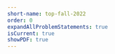 ```yaml
---
short-name: top-fall-2022
order: 0
expandAllProblemStatements: true
isCurrent: true
showPDF: true
---
```

